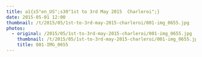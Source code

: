 ```yaml
---
title: a1{s5"en_US";s30"1st to 3rd May 2015  Charleroi";}
date: 2015-05-01 12:00
thumbnail: /t/2015/05/1st-to-3rd-may-2015-charleroi/001-img_0655.jpg
photos:
  - original: /2015/05/1st-to-3rd-may-2015-charleroi/001-img_0655.jpg
    thumbnail: /t/2015/05/1st-to-3rd-may-2015-charleroi/001-img_0655.jpg
    title: 001-IMG_0655
---
```


